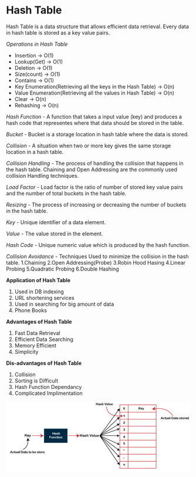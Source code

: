 # Hash Table

Hash Table is a data structure that allows efficient data retrieval. Every data in hash table is stored as a key value pairs.

*Operations in Hash Table*

- Insertion -> O(1) 
- Lookup(Get) -> O(1)
- Deletion -> O(1)
- Size(count) -> O(1)
- Contains -> O(1)
- Key Enumeration(Retrieving all the keys in the Hash Table) -> O(n)
- Value Enumeration(Retrieving all the values in Hash Table) -> O(n)
- Clear -> O(n)
- Rehashing -> O(n)

*Hash Function* - A function that takes a input value (key) and produces a hash code that representes where that data should be stored in the table.

*Bucket* - Bucket is a storage location in hash table where the data is stored.

*Collision* - A situation when two or more key gives the same storage location in a hash table.

*Collision Handling* - The process of handling the collision that happens in the hash table. Chaining and Open Addressing are the commonly used collision Handling techniques.

*Load Factor* - Load factor is the ratio of number of stored key value pairs and the number of total buckets in the hash table.

*Resizing* - The process of increasing or decreasing the number of buckets in the hash table.

*Key* - Unique identifier of a data element.

*Value* - The value stored in the element.

*Hash Code* - Unique numeric value which is produced by the hash function.

*Collision Avoidance* - Techniques Used to minimize the collision in the hash table.
    1.Chaining
    2.Open Addressing(Probe)
    3.Robin Hood Hasing
    4.Linear Probing
    5.Quadratic Probing
    6.Double Hashing

**Application of Hash Table**
1. Used in DB indexing 
2. URL shortening services
3. Used in searching for big amount of data
4. Phone Books

**Advantages of Hash Table**
1. Fast Data Retrieval
2. Efficient Data Searching
3. Memory Efficient
4. Simplicity

**Dis-advantages of Hash Table**
1. Collision
2. Sorting is Difficult
3. Hash Function Dependancy
4. Complicated Implimentation


![](images/hash-table.png)